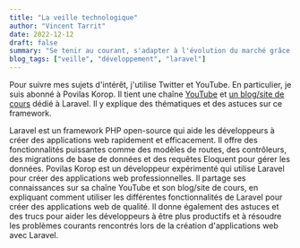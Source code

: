 ```yaml
---
title: "La veille technologique"
author: "Vincent Tarrit"
date: 2022-12-12
draft: false
summary: "Se tenir au courant, s'adapter à l'évolution du marché grâce à la veille technologique."
blog_tags: ["veille", "développement", "laravel"]
---
```


Pour suivre mes sujets d'intérêt, j'utilise Twitter et YouTube. En particulier, je suis abonné à Povilas Korop. Il tient une chaîne [YouTube](https://www.youtube.com/c/laraveldaily) et [un blog/site de cours](https://laraveldaily.com/) dédié à Laravel. Il y explique des thématiques et des astuces sur ce framework.

Laravel est un framework PHP open-source qui aide les développeurs à créer des applications web rapidement et efficacement. Il offre des fonctionnalités puissantes comme des modèles de routes, des contrôleurs, des migrations de base de données et des requêtes Eloquent pour gérer les données. Povilas Korop est un développeur expérimenté qui utilise Laravel pour créer des applications web professionnelles. Il partage ses connaissances sur sa chaîne YouTube et son blog/site de cours, en expliquant comment utiliser les différentes fonctionnalités de Laravel pour créer des applications web de qualité. Il donne également des astuces et des trucs pour aider les développeurs à être plus productifs et à résoudre les problèmes courants rencontrés lors de la création d'applications web avec Laravel.
